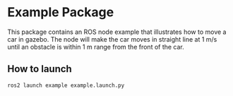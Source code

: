 # Example Package

This package contains an ROS node example that illustrates how to move a car in gazebo. The node will make the car moves in straight line at 1 m/s until an obstacle is within 1 m range from the front of the car.

## How to launch
```bash
ros2 launch example example.launch.py
```
